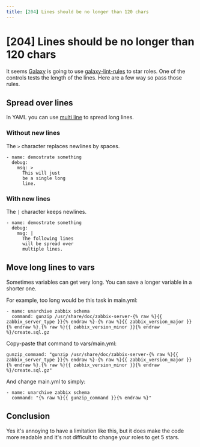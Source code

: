 ```yaml
---
title: [204] Lines should be no longer than 120 chars
---
```


# [204] Lines should be no longer than 120 chars

It seems [Galaxy](https://galaxy.ansible.com) is going to use [galaxy-lint-rules](https://github.com/ansible/galaxy-lint-rules) to star roles.
One of the controls tests the length of the lines. Here are a few way so pass those rules.

## Spread over lines
In YAML you can use [multi line](https://yaml-multiline.info/) to spread long lines.

### Without new lines
The `>` character replaces newlines by spaces.
```
- name: demostrate something
  debug: 
    msg: >
      This will just
      be a single long
      line.
```

### With new lines
The `|` character keeps newlines.
```
- name: demostrate something
  debug:
    msg: |
      The following lines
      will be spread over
      multiple lines.
```

## Move long lines to vars
Sometimes variables can get very long. You can save a longer variable in a shorter one.

For example, too long would be this task in main.yml:
```
- name: unarchive zabbix schema
  command: gunzip /usr/share/doc/zabbix-server-{% raw %}{{ zabbix_server_type }}{% endraw %}-{% raw %}{{ zabbix_version_major }}{% endraw %}.{% raw %}{{ zabbix_version_minor }}{% endraw %}/create.sql.gz
```

Copy-paste that command to vars/main.yml:
```
gunzip_command: "gunzip /usr/share/doc/zabbix-server-{% raw %}{{ zabbix_server_type }}{% endraw %}-{% raw %}{{ zabbix_version_major }}{% endraw %}.{% raw %}{{ zabbix_version_minor }}{% endraw %}/create.sql.gz"
```

And change main.yml to simply:
```
- name: unarchive zabbix schema
  command: "{% raw %}{{ gunzip_command }}{% endraw %}"
```

## Conclusion
Yes it's annoying to have a limitation like this, but it does make the code more readable and it's not difficult to change your roles to get 5 stars.
